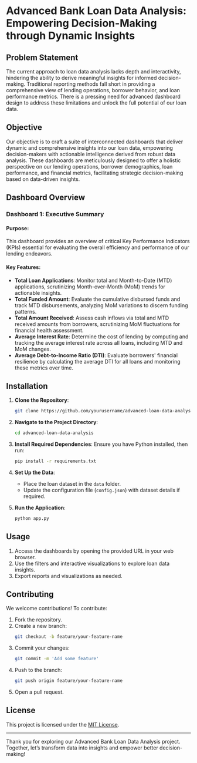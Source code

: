 # Advanced Bank Loan Data Analysis: Empowering Decision-Making through Dynamic Insights

## Problem Statement

The current approach to loan data analysis lacks depth and interactivity, hindering the ability to derive meaningful insights for informed decision-making. Traditional reporting methods fall short in providing a comprehensive view of lending operations, borrower behavior, and loan performance metrics. There is a pressing need for advanced dashboard design to address these limitations and unlock the full potential of our loan data.

## Objective

Our objective is to craft a suite of interconnected dashboards that deliver dynamic and comprehensive insights into our loan data, empowering decision-makers with actionable intelligence derived from robust data analysis. These dashboards are meticulously designed to offer a holistic perspective on our lending operations, borrower demographics, loan performance, and financial metrics, facilitating strategic decision-making based on data-driven insights.

## Dashboard Overview

### Dashboard 1: Executive Summary

#### Purpose:
This dashboard provides an overview of critical Key Performance Indicators (KPIs) essential for evaluating the overall efficiency and performance of our lending endeavors.

#### Key Features:

- **Total Loan Applications**: Monitor total and Month-to-Date (MTD) applications, scrutinizing Month-over-Month (MoM) trends for actionable insights.
- **Total Funded Amount**: Evaluate the cumulative disbursed funds and track MTD disbursements, analyzing MoM variations to discern funding patterns.
- **Total Amount Received**: Assess cash inflows via total and MTD received amounts from borrowers, scrutinizing MoM fluctuations for financial health assessment.
- **Average Interest Rate**: Determine the cost of lending by computing and tracking the average interest rate across all loans, including MTD and MoM changes.
- **Average Debt-to-Income Ratio (DTI)**: Evaluate borrowers' financial resilience by calculating the average DTI for all loans and monitoring these metrics over time.

## Installation

1. **Clone the Repository**:
   ```bash
   git clone https://github.com/yourusername/advanced-loan-data-analysis.git
   ```
2. **Navigate to the Project Directory**:
   ```bash
   cd advanced-loan-data-analysis
   ```
3. **Install Required Dependencies**:
   Ensure you have Python installed, then run:
   ```bash
   pip install -r requirements.txt
   ```
4. **Set Up the Data**:
   - Place the loan dataset in the `data` folder.
   - Update the configuration file (`config.json`) with dataset details if required.

5. **Run the Application**:
   ```bash
   python app.py
   ```

## Usage

1. Access the dashboards by opening the provided URL in your web browser.
2. Use the filters and interactive visualizations to explore loan data insights.
3. Export reports and visualizations as needed.

## Contributing

We welcome contributions! To contribute:

1. Fork the repository.
2. Create a new branch:
   ```bash
   git checkout -b feature/your-feature-name
   ```
3. Commit your changes:
   ```bash
   git commit -m 'Add some feature'
   ```
4. Push to the branch:
   ```bash
   git push origin feature/your-feature-name
   ```
5. Open a pull request.

## License

This project is licensed under the [MIT License](LICENSE).

---

Thank you for exploring our Advanced Bank Loan Data Analysis project. Together, let’s transform data into insights and empower better decision-making!

